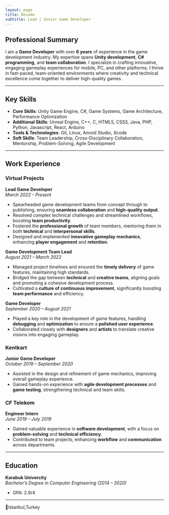 ```yaml
---
layout: page
title: Resume
subtitle: Lead | Senior Game Developer
---
```


## Professional Summary
I am a **Game Developer** with over **6 years** of experience in the game development industry. My expertise spans **Unity development**, **C# programming**, and **team collaboration**. I specialize in crafting innovative, engaging gameplay experiences for mobile, PC, and other platforms. I thrive in fast-paced, team-oriented environments where creativity and technical excellence come together to deliver high-quality games.

---

## Key Skills
- **Core Skills**: Unity Game Engine, C#, Game Systems, Game Architecture, Performance Optimization  
- **Additional Skills**: Unreal Engine, C++, C, HTML5, CSS3, Java, PHP, Python, Javascript, React, Arduino 
- **Tools & Technologies**: Git, Linux, Anroid Studio, Xcode
- **Soft Skills**: Team Leadership, Cross-Disciplinary Collaboration, Mentorship, Problem-Solving, Agile Development

---

## Work Experience

### Virtual Projects
**Lead Game Developer**  
*March 2022 – Present*  
- Spearheaded game development teams from concept through to publishing, ensuring **seamless collaboration** and **high-quality output**.  
- Resolved complex technical challenges and streamlined workflows, boosting **team productivity**.  
- Fostered the **professional growth** of team members, mentoring them in both **technical** and **interpersonal skills**.  
- Designed and implemented **innovative gameplay mechanics**, enhancing **player engagement** and **retention**.

**Game Development Team Lead**  
*August 2021 – March 2022*  
- Managed project timelines and ensured the **timely delivery** of game features, maintaining high standards.  
- Bridged the gap between **technical** and **creative teams**, aligning goals and promoting a cohesive development process.  
- Cultivated a **culture of continuous improvement**, significantly boosting **team performance** and efficiency.

**Game Developer**  
*September 2020 – August 2021*  
- Played a key role in the development of game features, handling **debugging** and **optimization** to ensure a **polished user experience**.  
- Collaborated closely with **designers** and **artists** to translate creative visions into engaging gameplay.

### Kentkart
**Junior Game Developer**  
*October 2019 – September 2020*  
- Assisted in the design and refinement of game mechanics, improving overall gameplay experience.  
- Gained hands-on experience with **agile development processes** and **game testing**, strengthening technical and team skills.

### CF Telekom
**Engineer Intern**  
*June 2019 – July 2019*  
- Gained valuable experience in **software development**, with a focus on **problem-solving** and **technical efficiency**.  
- Contributed to team projects, enhancing **workflow** and **communication** across departments.

---

## Education

**Karabuk Univercity**  
*Bachelor’s Degree in Computer Engineering (2014 – 2020)*  
- GPA: 2.9/4  

---

📍Istanbul,Turkey
